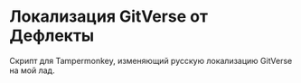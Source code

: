 # Локализация GitVerse от Дефлекты

Скрипт для Tampermonkey, изменяющий русскую локализацию GitVerse на мой лад.
